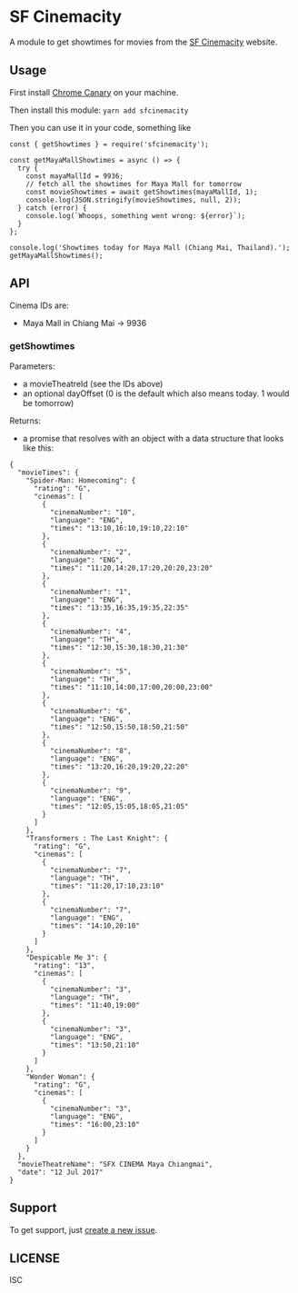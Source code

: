 # SF Cinemacity

A module to get showtimes for movies from the [SF Cinemacity](https://www.sfcinemacity.com/) website.

## Usage

First install [Chrome Canary](https://www.google.com/chrome/browser/canary.html) on your machine.

Then install this module: `yarn add sfcinemacity`

Then you can use it in your code, something like

```
const { getShowtimes } = require('sfcinemacity');

const getMayaMallShowtimes = async () => {
  try {
    const mayaMallId = 9936;
    // fetch all the showtimes for Maya Mall for tomorrow
    const movieShowtimes = await getShowtimes(mayaMallId, 1);
    console.log(JSON.stringify(movieShowtimes, null, 2));
  } catch (error) {
    console.log(`Whoops, something went wrong: ${error}`);
  }
};

console.log('Showtimes today for Maya Mall (Chiang Mai, Thailand).');
getMayaMallShowtimes();
```

## API

Cinema IDs are:
- Maya Mall in Chiang Mai -> 9936

### getShowtimes

Parameters:
- a movieTheatreId (see the IDs above)
- an optional dayOffset (0 is the default which also means today. 1 would be tomorrow)

Returns:
- a promise that resolves with an object with a data structure that looks like this:

```
{
  "movieTimes": {
    "Spider-Man: Homecoming": {
      "rating": "G",
      "cinemas": [
        {
          "cinemaNumber": "10",
          "language": "ENG",
          "times": "13:10,16:10,19:10,22:10"
        },
        {
          "cinemaNumber": "2",
          "language": "ENG",
          "times": "11:20,14:20,17:20,20:20,23:20"
        },
        {
          "cinemaNumber": "1",
          "language": "ENG",
          "times": "13:35,16:35,19:35,22:35"
        },
        {
          "cinemaNumber": "4",
          "language": "TH",
          "times": "12:30,15:30,18:30,21:30"
        },
        {
          "cinemaNumber": "5",
          "language": "TH",
          "times": "11:10,14:00,17:00,20:00,23:00"
        },
        {
          "cinemaNumber": "6",
          "language": "ENG",
          "times": "12:50,15:50,18:50,21:50"
        },
        {
          "cinemaNumber": "8",
          "language": "ENG",
          "times": "13:20,16:20,19:20,22:20"
        },
        {
          "cinemaNumber": "9",
          "language": "ENG",
          "times": "12:05,15:05,18:05,21:05"
        }
      ]
    },
    "Transformers : The Last Knight": {
      "rating": "G",
      "cinemas": [
        {
          "cinemaNumber": "7",
          "language": "TH",
          "times": "11:20,17:10,23:10"
        },
        {
          "cinemaNumber": "7",
          "language": "ENG",
          "times": "14:10,20:10"
        }
      ]
    },
    "Despicable Me 3": {
      "rating": "13",
      "cinemas": [
        {
          "cinemaNumber": "3",
          "language": "TH",
          "times": "11:40,19:00"
        },
        {
          "cinemaNumber": "3",
          "language": "ENG",
          "times": "13:50,21:10"
        }
      ]
    },
    "Wonder Woman": {
      "rating": "G",
      "cinemas": [
        {
          "cinemaNumber": "3",
          "language": "ENG",
          "times": "16:00,23:10"
        }
      ]
    }
  },
  "movieTheatreName": "SFX CINEMA Maya Chiangmai",
  "date": "12 Jul 2017"
}
```

## Support
To get support, just [create a new issue](https://github.com/magician11/sfcinemacity/issues/new).

## LICENSE
ISC
